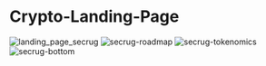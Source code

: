 ﻿# Crypto-Landing-Page
![landing_page_secrug](https://user-images.githubusercontent.com/75716671/232325309-5276eb67-9b90-41ab-bfa4-7527bf6de7ee.png)
![secrug-roadmap](https://user-images.githubusercontent.com/75716671/232325632-89552ce9-7b8d-460e-bb4a-1d720c0652e2.png)
![secrug-tokenomics](https://user-images.githubusercontent.com/75716671/232325633-775071ce-b8ad-41c2-b6a3-853b4ab1d521.png)
![secrug-bottom](https://user-images.githubusercontent.com/75716671/232325634-c8f862f2-ce98-46d6-a633-52d595f1380c.png)
